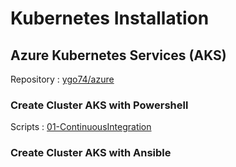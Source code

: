 # Kubernetes Installation

## Azure Kubernetes Services (AKS)

Repository : [ygo74/azure](https://github.com/ygo74/azure)  

### Create Cluster AKS with Powershell
Scripts    : [01-ContinuousIntegration](https://github.com/ygo74/azure/tree/master/scripts/01-ContinuousIntegration)  


### Create Cluster AKS with Ansible

